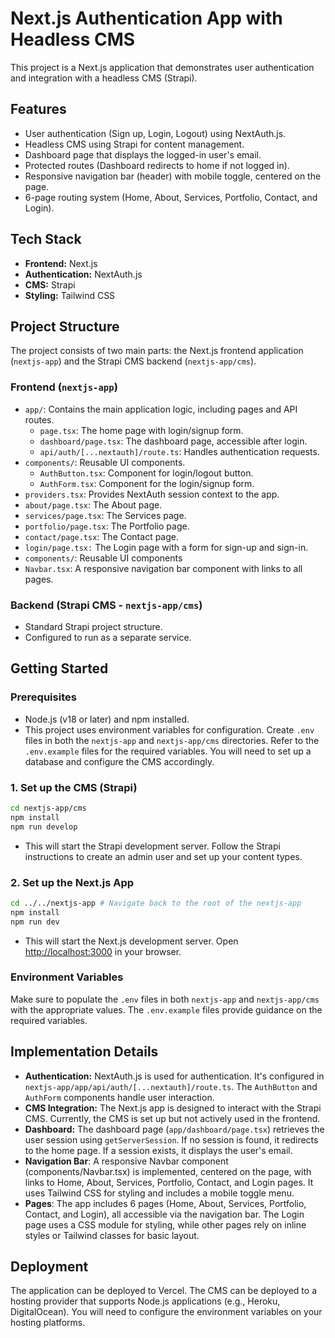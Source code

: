 # Next.js Authentication App with Headless CMS

This project is a Next.js application that demonstrates user authentication and integration with a headless CMS (Strapi).

## Features

-   User authentication (Sign up, Login, Logout) using NextAuth.js.
-   Headless CMS using Strapi for content management.
-   Dashboard page that displays the logged-in user's email.
-   Protected routes (Dashboard redirects to home if not logged in).
-   Responsive navigation bar (header) with mobile toggle, centered on the page.
-   6-page routing system (Home, About, Services, Portfolio, Contact, and Login).

## Tech Stack

-   **Frontend:** Next.js
-   **Authentication:** NextAuth.js
-   **CMS:** Strapi
-   **Styling:** Tailwind CSS

## Project Structure
The project consists of two main parts: the Next.js frontend application (`nextjs-app`) and the Strapi CMS backend (`nextjs-app/cms`).

### Frontend (`nextjs-app`)
- `app/`: Contains the main application logic, including pages and API routes.
  - `page.tsx`: The home page with login/signup form.
  - `dashboard/page.tsx`: The dashboard page, accessible after login.
  - `api/auth/[...nextauth]/route.ts`: Handles authentication requests.
- `components/`: Reusable UI components.
  - `AuthButton.tsx`: Component for login/logout button.
  - `AuthForm.tsx`: Component for the login/signup form.
- `providers.tsx`: Provides NextAuth session context to the app.
- `about/page.tsx`: The About page.
- `services/page.tsx`: The Services page.
- `portfolio/page.tsx`: The Portfolio page.
- `contact/page.tsx`: The Contact page.
- `login/page.tsx:` The Login page with a form for sign-up and sign-in.
- `components/`: Reusable UI components
- `Navbar.tsx`: A responsive navigation bar component with links to all pages.
### Backend (Strapi CMS - `nextjs-app/cms`)
- Standard Strapi project structure.
- Configured to run as a separate service.

## Getting Started

### Prerequisites

-   Node.js (v18 or later) and npm installed.
- This project uses environment variables for configuration. Create `.env` files in both the `nextjs-app` and `nextjs-app/cms` directories. Refer to the `.env.example` files for the required variables. You will need to set up a database and configure the CMS accordingly.

### 1. Set up the CMS (Strapi)

```bash
cd nextjs-app/cms
npm install
npm run develop
```

-   This will start the Strapi development server. Follow the Strapi instructions to create an admin user and set up your content types.

### 2. Set up the Next.js App

```bash
cd ../../nextjs-app # Navigate back to the root of the nextjs-app
npm install
npm run dev
```

-   This will start the Next.js development server. Open [http://localhost:3000](http://localhost:3000) in your browser.

### Environment Variables
Make sure to populate the `.env` files in both `nextjs-app` and `nextjs-app/cms` with the appropriate values. The `.env.example` files provide guidance on the required variables.

## Implementation Details

-   **Authentication:** NextAuth.js is used for authentication. It's configured in `nextjs-app/app/api/auth/[...nextauth]/route.ts`.  The `AuthButton` and `AuthForm` components handle user interaction.
-   **CMS Integration:**  The Next.js app is designed to interact with the Strapi CMS.  Currently, the CMS is set up but not actively used in the frontend.
- **Dashboard:** The dashboard page (`app/dashboard/page.tsx`) retrieves the user session using `getServerSession`. If no session is found, it redirects to the home page. If a session exists, it displays the user's email.
- **Navigation Bar**: A responsive Navbar component (components/Navbar.tsx) is implemented, centered on the page, with links to Home, About, Services, Portfolio, Contact, and Login pages. It uses Tailwind CSS for styling and includes a mobile toggle menu.
- **Pages**: The app includes 6 pages (Home, About, Services, Portfolio, Contact, and Login), all accessible via the navigation bar. The Login page uses a CSS module for styling, while other pages rely on inline styles or Tailwind classes for basic layout.

## Deployment
The application can be deployed to Vercel. The CMS can be deployed to a hosting provider that supports Node.js applications (e.g., Heroku, DigitalOcean). You will need to configure the environment variables on your hosting platforms.

